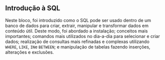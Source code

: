 ## Introdução à SQL

Neste bloco, foi introduzido como o SQL pode ser usado dentro de um banco de dados para criar, extrair, manipular e transformar dados em conteúdo útil. Deste modo, foi abordado a instalação; conceitos mais importantes; comandos mais utilizados no dia-a-dia para selecionar e criar dados; realização de consultas mais refinadas e complexas utilizando `WHERE`, `LIKE`, `IN`e `BETWEEN`; e manipulação de tabelas fazendo inserções, alterações e exclusões.
